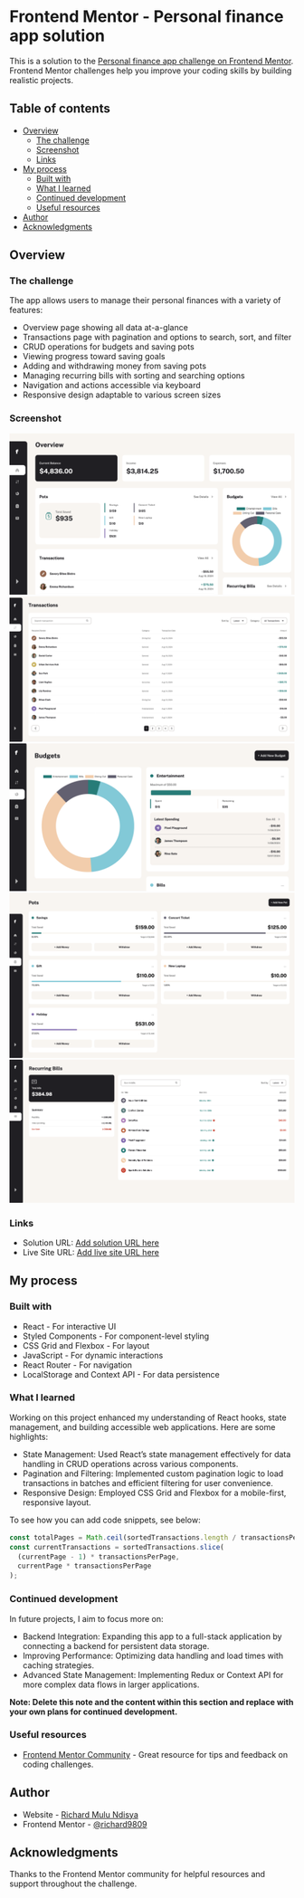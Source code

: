 # Frontend Mentor - Personal finance app solution

This is a solution to the [Personal finance app challenge on Frontend Mentor](https://www.frontendmentor.io/challenges/personal-finance-app-JfjtZgyMt1). Frontend Mentor challenges help you improve your coding skills by building realistic projects.

## Table of contents

- [Overview](#overview)
  - [The challenge](#the-challenge)
  - [Screenshot](#screenshot)
  - [Links](#links)
- [My process](#my-process)
  - [Built with](#built-with)
  - [What I learned](#what-i-learned)
  - [Continued development](#continued-development)
  - [Useful resources](#useful-resources)
- [Author](#author)
- [Acknowledgments](#acknowledgments)

## Overview

### The challenge

The app allows users to manage their personal finances with a variety of features:

- Overview page showing all data at-a-glance
- Transactions page with pagination and options to search, sort, and filter
- CRUD operations for budgets and saving pots
- Viewing progress toward saving goals
- Adding and withdrawing money from saving pots
- Managing recurring bills with sorting and searching options
- Navigation and actions accessible via keyboard
- Responsive design adaptable to various screen sizes

### Screenshot

![](./screenshots/overview.png)
![](./screenshots/transactions.png)
![](./screenshots/budgets.png)
![](./screenshots/pot.png)
![](./screenshots/recurring.png)

### Links

- Solution URL: [Add solution URL here](https://github.com/richard9809/personal-finance-app-reactjs)
- Live Site URL: [Add live site URL here](https://wonderful-florentine-718eb3.netlify.app/)

## My process

### Built with

- React - For interactive UI
- Styled Components - For component-level styling
- CSS Grid and Flexbox - For layout
- JavaScript - For dynamic interactions
- React Router - For navigation
- LocalStorage and Context API - For data persistence

### What I learned

Working on this project enhanced my understanding of React hooks, state management, and building accessible web applications. Here are some highlights:

- State Management: Used React’s state management effectively for data handling in CRUD operations across various components.
- Pagination and Filtering: Implemented custom pagination logic to load transactions in batches and efficient filtering for user convenience.
- Responsive Design: Employed CSS Grid and Flexbox for a mobile-first, responsive layout.

To see how you can add code snippets, see below:

```js
const totalPages = Math.ceil(sortedTransactions.length / transactionsPerPage);
const currentTransactions = sortedTransactions.slice(
  (currentPage - 1) * transactionsPerPage,
  currentPage * transactionsPerPage
);
```

### Continued development

In future projects, I aim to focus more on:

- Backend Integration: Expanding this app to a full-stack application by connecting a backend for persistent data storage.
- Improving Performance: Optimizing data handling and load times with caching strategies.
- Advanced State Management: Implementing Redux or Context API for more complex data flows in larger applications.

**Note: Delete this note and the content within this section and replace with your own plans for continued development.**

### Useful resources

- [Frontend Mentor Community](https://www.frontendmentor.io/community) - Great resource for tips and feedback on coding challenges.

## Author

- Website - [Richard Mulu Ndisya](https://wonderful-florentine-718eb3.netlify.app/)
- Frontend Mentor - [@richard9809](https://www.frontendmentor.io/profile/richard9809)

## Acknowledgments

Thanks to the Frontend Mentor community for helpful resources and support throughout the challenge.

